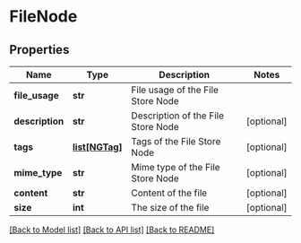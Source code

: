 # FileNode

## Properties
Name | Type | Description | Notes
------------ | ------------- | ------------- | -------------
**file_usage** | **str** | File usage of the File Store Node | 
**description** | **str** | Description of the File Store Node | [optional] 
**tags** | [**list[NGTag]**](NGTag.md) | Tags of the File Store Node | [optional] 
**mime_type** | **str** | Mime type of the File Store Node | [optional] 
**content** | **str** | Content of the file | [optional] 
**size** | **int** | The size of the file | [optional] 

[[Back to Model list]](../README.md#documentation-for-models) [[Back to API list]](../README.md#documentation-for-api-endpoints) [[Back to README]](../README.md)

